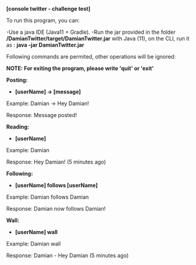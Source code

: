 **[console twitter - challenge test]**

To run this program, you can:

-Use a java IDE (Java11 + Gradle).
-Run the jar provided in the folder **/DamianTwitter/target/DamianTwitter.jar** with Java (11), on the CLI, run it as : **java -jar DamianTwitter.jar**

Following commands are permited, other operations will be ignored:

**NOTE: For exiting the program, please write 'quit' or 'exit'**

**Posting:**
-	**[userName] -> [message]**

Example: Damian -> Hey Damian!

Response: Message posted!

**Reading:**
-	**[userName]**

Example: Damian

Response: Hey Damian! (5 minutes ago)

**Following:**
-	**[userName] follows [userName]**

Example: Damian follows Damian

Response: Damian now follows Damian!

**Wall:**
-	**[userName] wall**

Example: Damian wall

Response: Damian - Hey Damian (5 minutes ago)
